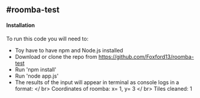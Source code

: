 #roomba-test
-
#### Installation

To run this code you will need to:

- Toy have to have npm and Node.js installed
- Download or clone the repo from https://github.com/Foxford13/roomba-test
- Run 'npm install'
- Run 'node app.js'
- The results of the input will appear in terminal as console logs in a format: </ br>
								Coordinates of roomba: x= 1, y= 3  </ br>
								Tiles cleaned: 1
